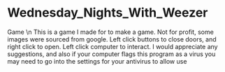# Wednesday_Nights_With_Weezer
Game \n
This is a game I made for to make a game.
Not for profit, some images were sourced from google.
Left click buttons to close doors, and right click to open.  Left click computer to interact.
I would appreciate any suggestions, and also if your computer flags this program as a virus you may need to go into the settings for your antivirus to allow use
